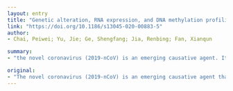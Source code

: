 ```yaml
---
layout: entry
title: "Genetic alteration, RNA expression, and DNA methylation profiling of coronavirus disease 2019 (COVID-19) receptor ACE2 in malignancies: a pan-cancer analysis"
link: "https://doi.org/10.1186/s13045-020-00883-5"
author:
- Chai, Peiwei; Yu, Jie; Ge, Shengfang; Jia, Renbing; Fan, Xianqun

summary:
- "the novel coronavirus (2019-nCoV) is an emerging causative agent. It causes a severe respiratory infection in humans. Cancer has been identified as an individual risk factor for COVID-19. Overexpression of ACE2 have been observed in over 30 tumors. We analyzed genetic alteration, RNA expression, and DNA methylation. This is the first time we have curated both genetic and epigenetic variations in human malignancies."

original:
- "The novel coronavirus (2019-nCoV) is an emerging causative agent that was first described in late December 2019 and causes a severe respiratory infection in humans. Notably, many of affected patients of COVID-19 were people with malignancies. Moreover, cancer has been identified as an individual risk factor for COVID-19. In addition, the expression of angiotensin converting enzyme 2 (ACE2), the receptor of COVID-19, were aberrantly expressed in many tumors. However, a systematic analysis of ACE2 aberration remained to be elucidated in human cancers. Here, we analyzed genetic alteration, RNA expression, and DNA methylation of ACE2 across over 30 tumors. Notably, overexpression of ACE2 have been observed in including colon adenocarcinoma (COAD), kidney renal papillary cell carcinoma (KIRP), pancreatic adenocarcinoma (PAAD), rectum adenocarcinoma (READ), stomach adenocarcinoma (STAD), and lung adenocarcinoma (LUAD). In addition, hypo DNA methylation of ACE2 has also been identified in most of these ACE2 highly expressed tumors. Conclusively, our study for the first time curated both genetic and epigenetic variations of ACE2 in human malignancies. Notably, because our study is a bioinformatics assay, further functional and clinical validation is warranted."
---
```


